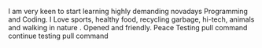 I am very keen to start learning highly demanding novadays Programming and Coding. I Love sports, healthy food, recycling garbage, hi-tech, animals and walking in nature . Opened and friendly. Peace
Testing pull command
continue testing pull command
